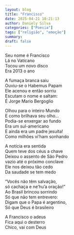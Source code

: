 ```yaml
---
layout: blog
title: "Francisco"
date: 2025-04-21 10:21:13
author: Daniely Silva
categories: ["Poesia"]
tags: ["religião", "emoção"]
summary:
draft: false
---
```


Seu nome é Francisco\
Lá no Vaticano\
Tocou um novo disco\
Era 2013 o ano

A fumaça branca saiu\
Ouviu-se o Habemus Papam\
Ele acenou e então sorriu\
Escutam o nome e saltam:\
É Jorge Mario Bergoglio

Olhou para o inteiro Mundo\
E como brilhava seu olho…\
Podia-se enxergar ao fundo\
Era um sul-americano\
E ainda era um padre jesuíta!\
Como milhões vi’ham sonhando

A notícia era sentida\
Quem teve dos céus a chave\
Deixou o assento de São Pedro\
vazio até o próximo conclave\
Ele nos deixou tão cedo\
Da saudade se tem medo

“Vocês não têm salvação,\
só cachaça e ne’hu’a oração!”\
Ao Brasil brincou sorrindo\
Só que não tem entrevero:\
Digam que o Papa é argentino,\
Só que Deus é brasileiro

A Francisco o adeus\
Fica aqui o desterro\
Chico, vai com Deus
